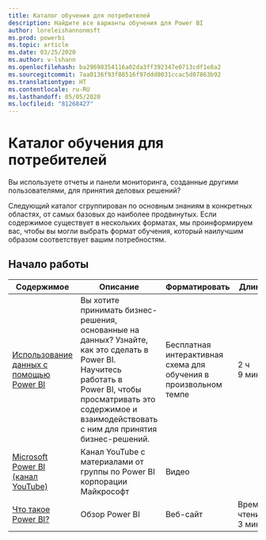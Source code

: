 ```yaml
---
title: Каталог обучения для потребителей
description: Найдите все варианты обучения для Power BI
author: loreleishannonmsft
ms.prod: powerbi
ms.topic: article
ms.date: 03/25/2020
ms.author: v-lshann
ms.openlocfilehash: ba29698354116a02da3ff392347e0713cdf1e8a2
ms.sourcegitcommit: 7aa0136f93f88516f97ddd8031ccac5d07863b92
ms.translationtype: HT
ms.contentlocale: ru-RU
ms.lasthandoff: 05/05/2020
ms.locfileid: "81268427"
---
```

# <a name="consumers-learning-catalog"></a>Каталог обучения для потребителей

Вы используете отчеты и панели мониторинга, созданные другими пользователями, для принятия деловых решений? 

Следующий каталог сгруппирован по основным знаниям в конкретных областях, от самых базовых до наиболее продвинутых. Если содержимое существует в нескольких форматах, мы проинформируем вас, чтобы вы могли выбрать формат обучения, который наилучшим образом соответствует вашим потребностям.

## <a name="get-started"></a>Начало работы<a name="get-started"></a>
| Содержимое  | Описание  | Форматировать| Длина  |
|--------------------------------------------------------------------------------------------------|-----------------------------------------------------------------------------------------------------------------------------------------------------------------------------------------|---------------------------------------|-------------------|
| [Использование данных с помощью Power BI](https://docs.microsoft.com/learn/paths/consume-data-with-power-bi/) | Вы хотите принимать бизнес-решения, основанные на данных? Узнайте, как это сделать в Power BI. Научитесь работать в Power BI, чтобы просматривать это содержимое и взаимодействовать с ним для принятия бизнес-решений. | Бесплатная интерактивная схема для обучения в произвольном темпе | 2 ч 9 мин  |
| [Microsoft Power BI (канал YouTube)](https://www.youtube.com/user/mspowerbi/videos) | Канал YouTube с материалами от группы по Power BI корпорации Майкрософт  | Видео  |            |
| [Что такое Power BI?](https://docs.microsoft.com/power-bi/fundamentals/power-bi-overview) | Обзор Power BI | Веб-сайт  | Время чтения: 3 мин |
